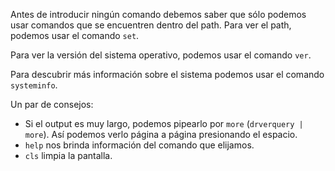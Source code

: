 Antes de introducir ningún comando debemos saber que sólo podemos usar comandos que se encuentren dentro del path. Para ver el path, podemos usar el comando `set`.

Para ver la versión del sistema operativo, podemos usar el comando `ver`.

Para descubrir más información sobre el sistema podemos usar el comando `systeminfo`.

Un par de consejos:

- Si el output es muy largo, podemos pipearlo por `more` (`drverquery | more`). Así podemos verlo página a página presionando el espacio.
- `help` nos brinda información del comando que elijamos.
- `cls` limpia la pantalla.